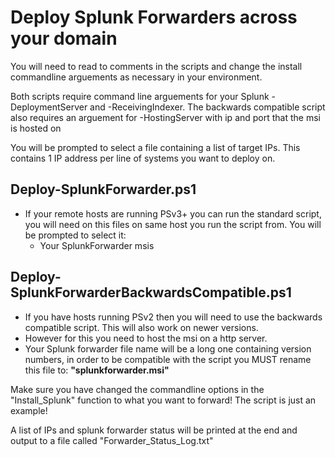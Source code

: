 # Deploy Splunk Forwarders across your domain

You will need to read to comments in the scripts and change the install commandline arguements as necessary in your environment.

Both scripts require command line arguements for your Splunk -DeploymentServer and -ReceivingIndexer.
The backwards compatible script also requires an arguement for -HostingServer with ip and port that the msi is hosted on

You will be prompted to select a file containing a list of target IPs.
This contains 1 IP address per line of systems you want to deploy on.

## Deploy-SplunkForwarder.ps1

* If your remote hosts are running PSv3+ you can run the standard script, you will need on this files on same host you run the script from. You will be prompted to select it:
    * Your SplunkForwarder msis

## Deploy-SplunkForwarderBackwardsCompatible.ps1

* If you have hosts running PSv2 then you will need to use the backwards compatible script. This will also work on newer versions.
* However for this you need to host the msi on a http server.
* Your Splunk forwarder file name will be a long one containing version numbers, in order to be compatible with the script you MUST rename this file to: __"splunkforwarder.msi"__


Make sure you have changed the commandline options in the "Install_Splunk" function to what you want to forward! The script is just an example!

A list of IPs and splunk forwarder status will be printed at the end and output to a file called "Forwarder_Status_Log.txt"
